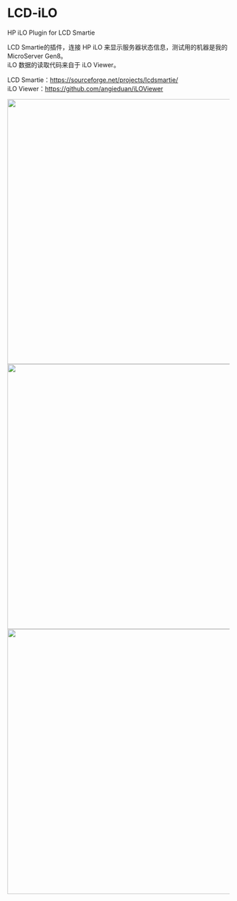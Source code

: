 # LCD-iLO
HP iLO Plugin for LCD Smartie

LCD Smartie的插件，连接 HP iLO 来显示服务器状态信息，测试用的机器是我的 MicroServer Gen8。<br/>
iLO 数据的读取代码来自于 iLO Viewer。<br/>

LCD Smartie：https://sourceforge.net/projects/lcdsmartie/<br/>
iLO Viewer：https://github.com/angieduan/iLOViewer<br/>

<img src="https://vkceyugu.cdn.bspapp.com/VKCEYUGU-566e2d83-057c-4e54-b404-e1ecae6881c7/d04365cb-56a3-4efa-a35b-9a5ca13899b7.jpg" width="600px"></img>
<img src="https://vkceyugu.cdn.bspapp.com/VKCEYUGU-566e2d83-057c-4e54-b404-e1ecae6881c7/beb7c14a-6c0b-4a8d-944d-da4b1e27e332.jpg" width="600px"></img>
<img src="https://vkceyugu.cdn.bspapp.com/VKCEYUGU-566e2d83-057c-4e54-b404-e1ecae6881c7/d04365cb-56a3-4efa-a35b-9a5ca13899b7.jpg" width="600px"></img>
